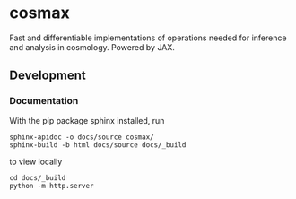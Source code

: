 # cosmax
Fast and differentiable implementations of operations needed for inference and analysis in cosmology. Powered by JAX.

## Development



### Documentation

With the pip package sphinx installed, run

```
sphinx-apidoc -o docs/source cosmax/
sphinx-build -b html docs/source docs/_build
```

to view locally

```
cd docs/_build
python -m http.server
```